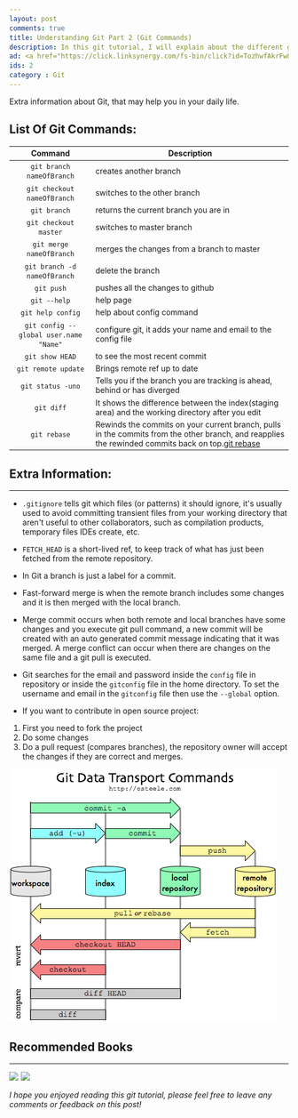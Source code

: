 ```yaml
---
layout: post
comments: true
title: Understanding Git Part 2 (Git Commands)
description: In this git tutorial, I will explain about the different git commands. Also for people that use git gui don't forget to check understanding git part 1.
ad: <a href="https://click.linksynergy.com/fs-bin/click?id=TozhwfAkrFw&offerid=467035.498&subid=0&type=4"><IMG border="0"   alt="Coursera" src="https://ad.linksynergy.com/fs-bin/show?id=TozhwfAkrFw&bids=467035.498&subid=0&type=4&gridnum=16"></a>
ids: 2
category : Git
---
```


<p class="message"> 
Extra information about Git, that may help you in your daily life.
</p>

## List Of Git Commands:

| Command       | Description         | 
| :-------------: |-------------| 
| `git branch nameOfBranch`    | creates another branch | 
| `git checkout nameOfBranch`    | switches to the other branch     | 
| `git branch` | returns the current branch you are in   |
| `git checkout master` | switches to master branch |
| `git merge nameOfBranch`   | merges the changes from a branch to master | 
| `git branch -d nameOfBranch`    | delete the branch     | 
| `git push` | pushes all the changes to github   |
| `git --help` | help page |
| `git help config` | help about config command   |
| `git config --global user.name "Name"` | configure git, it adds your name and email to the config file|
| `git show HEAD` | to see the most recent commit |
| `git remote update` | Brings remote ref up to date |
| `git status -uno` | Tells you if the branch you are tracking is ahead, behind or has diverged |
| `git diff` | It shows the difference between the index(staging area) and the working directory after you edit |
| `git rebase` | Rewinds the commits on your current branch, pulls in the commits from the other branch, and reapplies the rewinded commits back on top.[git rebase](https://jeffkreeftmeijer.com/git-rebase/) |

## Extra Information:
---
* `.gitignore` tells git which files (or patterns) it should ignore, it's usually used to avoid committing transient files from your working directory that aren't useful to other collaborators, such as compilation products, temporary files IDEs create, etc.

* `FETCH_HEAD` is a short-lived ref, to keep track of what has just been fetched from the remote repository.

* In Git a branch is just a label for a commit.

* Fast-forward merge is when the remote branch includes some changes and it is then merged with the local branch.

* Merge commit occurs when both remote and local branches have some changes and you execute git pull command, a new commit will be created with an auto generated commit message indicating that it was merged. A merge conflict can occur when there are changes on the same file and a git pull is executed.

* Git searches for the email and password inside the `config` file in repository or inside the `gitconfig` file in the home directory. To set the username and email in the `gitconfig` file then use the `--global` option.

* If you want to contribute in open source project:
1. First you need to fork the project 
2. Do some changes
3. Do a pull request (compares branches), the repository owner will accept the changes if they are correct and merges.

![graph](/images/graph.png)

## Recommended Books
----
<a target="_blank"  href="https://www.amazon.com/gp/product/1449316387/ref=as_li_tl?ie=UTF8&camp=1789&creative=9325&creativeASIN=1449316387&linkCode=as2&tag=petercoding20-20&linkId=5d4eb43bdc65f7de3cb7e2ebd23cef35"><img border="0" src="//ws-na.amazon-adsystem.com/widgets/q?_encoding=UTF8&MarketPlace=US&ASIN=1449316387&ServiceVersion=20070822&ID=AsinImage&WS=1&Format=_SL250_&tag=petercoding20-20" ></a><img src="//ir-na.amazon-adsystem.com/e/ir?t=petercoding20-20&l=am2&o=1&a=1449316387" width="1" height="1" border="0" alt="" style="border:none !important; margin:0px !important;" />
<a target="_blank"  href="https://www.amazon.com/gp/product/1787120724/ref=as_li_tl?ie=UTF8&camp=1789&creative=9325&creativeASIN=1787120724&linkCode=as2&tag=petercoding20-20&linkId=e1665f184e040ea7f94abf630a2c3926"><img border="0" src="//ws-na.amazon-adsystem.com/widgets/q?_encoding=UTF8&MarketPlace=US&ASIN=1787120724&ServiceVersion=20070822&ID=AsinImage&WS=1&Format=_SL250_&tag=petercoding20-20" ></a><img src="//ir-na.amazon-adsystem.com/e/ir?t=petercoding20-20&l=am2&o=1&a=1787120724" width="1" height="1" border="0" alt="" style="border:none !important; margin:0px !important;" />

*I hope you enjoyed reading this git tutorial, please feel free to leave any comments or feedback on this post!*